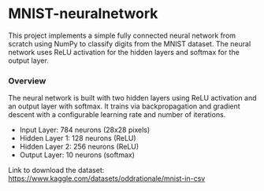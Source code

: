 # MNIST-neuralnetwork

This project implements a simple fully connected neural network from scratch using NumPy to classify digits from the MNIST dataset. The neural network uses ReLU activation for the hidden layers and softmax for the output layer.

### Overview
The neural network is built with two hidden layers using ReLU activation and an output layer with softmax. It trains via backpropagation and gradient descent with a configurable learning rate and number of iterations.

- Input Layer: 784 neurons (28x28 pixels)
- Hidden Layer 1: 128 neurons (ReLU)
- Hidden Layer 2: 256 neurons (ReLU)
- Output Layer: 10 neurons (softmax)

Link to download the dataset: https://www.kaggle.com/datasets/oddrationale/mnist-in-csv

